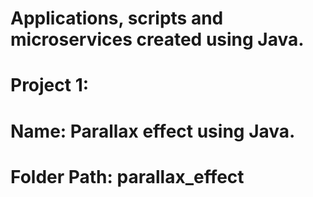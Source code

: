 # Applications, scripts and microservices created using Java.

# Project 1: 
# Name: Parallax effect using Java.
# Folder Path: parallax_effect